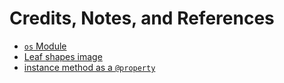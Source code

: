 # Credits, Notes, and References

  + [`os` Module](https://github.com/prof-rossetti/nyu-info-2335-201905/blob/master/notes/python/modules/os.md)
  + [Leaf shapes image](https://image.freepik.com/free-vector/different-shapes-of-leaves_1308-2775.jpg)
  + [instance method as a `@property`](https://github.com/psf/requests/blob/master/requests/models.py)
